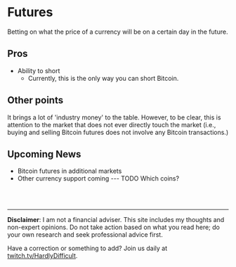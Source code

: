 # Futures

Betting on what the price of a currency will be on a certain day in the future.

## Pros

 - Ability to short
   - Currently, this is the only way you can short Bitcoin.

## Other points

It brings a lot of 'industry money' to the table.  However, to be clear, this is attention to the market that does not ever directly touch the market (i.e., buying and selling Bitcoin futures does not involve any Bitcoin transactions.)

## Upcoming News

 - Bitcoin futures in additional markets
 - Other currency support coming
    --- TODO Which coins?






<br><br><hr>  **Disclaimer**: I am not a financial adviser.  This site includes my thoughts and non-expert opinions.  Do not take action based on what you read here; do your own research and seek professional advice first.

Have a correction or something to add?  Join us daily at [twitch.tv/HardlyDifficult](http://twitch.tv/HardlyDifficult).
